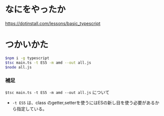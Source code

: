 # なにをやったか
https://dotinstall.com/lessons/basic_typescript

# つかいかた
```sh
$npm i -g typescript
$tsc main.ts -t ES5 -m amd --out all.js
$node all.js
```

### 補足 
`$tsc main.ts -t ES5 -m amd --out all.js` について
- `-t ES5` は、class のgetter,setterを使うにはESの新し目を使う必要があるから指定している。
